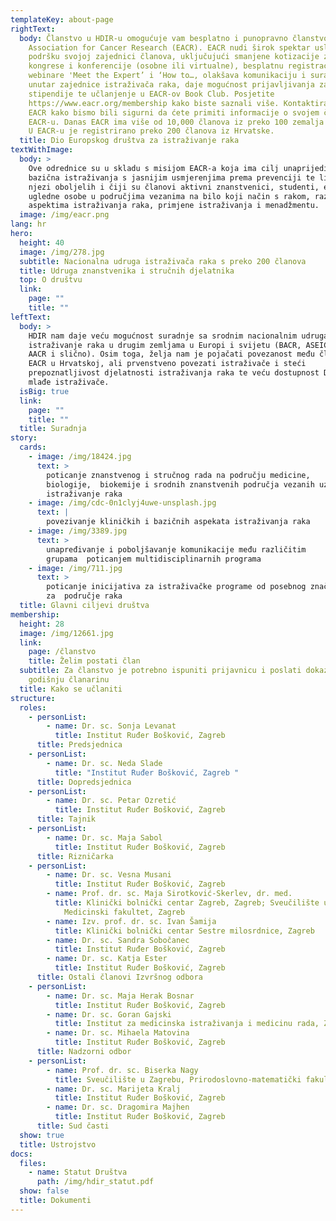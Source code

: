 ```yaml
---
templateKey: about-page
rightText:
  body: Članstvo u HDIR-u omogućuje vam besplatno i punopravno članstvo u European
    Association for Cancer Research (EACR). EACR nudi širok spektar usluga za
    podršku svojoj zajednici članova, uključujući smanjene kotizacije za
    kongrese i konferencije (osobne ili virtualne), besplatnu registraciju za
    webinare 'Meet the Expert’ i ‘How to…, olakšava komunikaciju i suradnju
    unutar zajednice istraživača raka, daje mogućnost prijavljivanja za
    stipendije te učlanjenje u EACR-ov Book Club. Posjetite
    https://www.eacr.org/membership kako biste saznali više. Kontaktirat ćemo
    EACR kako bismo bili sigurni da ćete primiti informacije o svojem članstvu u
    EACR-u. Danas EACR ima više od 10,000 članova iz preko 100 zemalja Svijeta.
    U EACR-u je registrirano preko 200 članova iz Hrvatske.
  title: Dio Europskog društva za istraživanje raka
textWithImage:
  body: >
    Ove odrednice su u skladu s misijom EACR-a koja ima cilj unaprijediti
    bazična istraživanja s jasnijim usmjerenjima prema prevenciji te liječenju i
    njezi oboljelih i čiji su članovi aktivni znanstvenici, studenti, emeriti,
    ugledne osobe u područjima vezanima na bilo koji način s rakom, različitim
    aspektima istraživanja raka, primjene istraživanja i menadžmentu.
  image: /img/eacr.png
lang: hr
hero:
  height: 40
  image: /img/278.jpg
  subtitle: Nacionalna udruga istraživača raka s preko 200 članova
  title: Udruga znanstvenika i stručnih djelatnika
  top: O društvu
  link:
    page: ""
    title: ""
leftText:
  body: >
    HDIR nam daje veću mogućnost suradnje sa srodnim nacionalnim udrugama za
    istraživanje raka u drugim zemljama u Europi i svijetu (BACR, ASEICA, MOT,
    AACR i slično). Osim toga, želja nam je pojačati povezanost među članovima
    EACR u Hrvatskoj, ali prvenstveno povezati istraživače i steći
    prepoznatljivost djelatnosti istraživanja raka te veću dostupnost Društva za
    mlađe istraživače.
  isBig: true
  link:
    page: ""
    title: ""
  title: Suradnja
story:
  cards:
    - image: /img/18424.jpg
      text: >
        poticanje znanstvenog i stručnog rada na području medicine,
        biologije,  biokemije i srodnih znanstvenih područja vezanih uz
        istraživanje raka
    - image: /img/cdc-0n1clyj4uwe-unsplash.jpg
      text: |
        povezivanje kliničkih i bazičnih aspekata istraživanja raka
    - image: /img/3389.jpg
      text: >
        unapređivanje i poboljšavanje komunikacije među različitim
        grupama  poticanjem multidisciplinarnih programa
    - image: /img/711.jpg
      text: >
        poticanje inicijativa za istraživačke programe od posebnog značaja
        za  područje raka
  title: Glavni ciljevi društva
membership:
  height: 28
  image: /img/12661.jpg
  link:
    page: /članstvo
    title: Želim postati član
  subtitle: Za članstvo je potrebno ispuniti prijavnicu i poslati dokaz uplate za
    godišnju članarinu
  title: Kako se učlaniti
structure:
  roles:
    - personList:
        - name: Dr. sc. Sonja Levanat
          title: Institut Ruđer Bošković, Zagreb
      title: Predsjednica
    - personList:
        - name: Dr. sc. Neda Slade
          title: "Institut Ruđer Bošković, Zagreb "
      title: Dopredsjednica
    - personList:
        - name: Dr. sc. Petar Ozretić
          title: Institut Ruđer Bošković, Zagreb
      title: Tajnik
    - personList:
        - name: Dr. sc. Maja Sabol
          title: Institut Ruđer Bošković, Zagreb
      title: Rizničarka
    - personList:
        - name: Dr. sc. Vesna Musani
          title: Institut Ruđer Bošković, Zagreb
        - name: Prof. dr. sc. Maja Sirotković-Skerlev, dr. med.
          title: Klinički bolnički centar Zagreb, Zagreb; Sveučilište u Zagrebu,
            Medicinski fakultet, Zagreb
        - name: Izv. prof. dr. sc. Ivan Šamija
          title: Klinički bolnički centar Sestre milosrdnice, Zagreb
        - name: Dr. sc. Sandra Sobočanec
          title: Institut Ruđer Bošković, Zagreb
        - name: Dr. sc. Katja Ester
          title: Institut Ruđer Bošković, Zagreb
      title: Ostali članovi Izvršnog odbora
    - personList:
        - name: Dr. sc. Maja Herak Bosnar
          title: Institut Ruđer Bošković, Zagreb
        - name: Dr. sc. Goran Gajski
          title: Institut za medicinska istraživanja i medicinu rada, Zagreb
        - name: Dr. sc. Mihaela Matovina
          title: Institut Ruđer Bošković, Zagreb
      title: Nadzorni odbor
    - personList:
        - name: Prof. dr. sc. Biserka Nagy
          title: Sveučilište u Zagrebu, Prirodoslovno-matematički fakultet, Zagreb
        - name: Dr. sc. Marijeta Kralj
          title: Institut Ruđer Bošković, Zagreb
        - name: Dr. sc. Dragomira Majhen
          title: Institut Ruđer Bošković, Zagreb
      title: Sud časti
  show: true
  title: Ustrojstvo
docs:
  files:
    - name: Statut Društva
      path: /img/hdir_statut.pdf
  show: false
  title: Dokumenti
---
```

